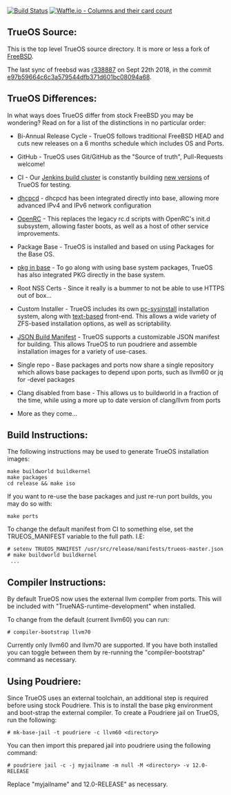 [![Build Status](https://builds.ixsystems.com/jenkins/job/TrueOS%20-%20Snapshot%20-%20Master/job/trueos-master/badge/icon)](https://builds.ixsystems.com/jenkins/job/TrueOS%20-%20Snapshot%20-%20Master/job/trueos-master/) [![Waffle.io - Columns and their card count](https://badge.waffle.io/trueos/trueos.svg?columns=all)](https://waffle.io/trueos/trueos) 

TrueOS Source:
--------------

This is the top level TrueOS source directory. It is more or less a fork
of [FreeBSD](https://github.com/freebsd/freebsd).

The last sync of freebsd was [r338887](https://svnweb.freebsd.org/base?view=revision&revision=338887) on Sept 22th 2018, in the commit [e97b59664c6c3a579544dfb371d601bc08094a68](https://github.com/trueos/trueos/commit/e97b59664c6c3a579544dfb371d601bc08094a68).

TrueOS Differences:
--------------

In what ways does TrueOS differ from stock FreeBSD you may be wondering?
Read on for a list of the distinctions in no particular order:

* Bi-Annual Release Cycle - TrueOS follows traditional FreeBSD HEAD and cuts new releases
on a 6 months schedule which includes OS and Ports.

* GitHub - TrueOS uses Git/GitHub as the "Source of truth", Pull-Requests welcome!

* CI - Our [Jenkins build cluster](https://builds.ixsystems.com/jenkins/job/TrueOS%20-%20World%20CI/) is constantly building [new versions](https://builds.ixsystems.com/jenkins/job/TrueOS%20-%20World%20CI/job/trueos-master/) of TrueOS for testing.

* [dhcpcd](https://github.com/rsmarples/dhcpcd) - dhcpcd has been integrated directly into base,
allowing more advanced IPv4 and IPv6 network configuration

* [OpenRC](https://github.com/openrc/openrc/) - This replaces the legacy rc.d scripts with
OpenRC's init.d subsystem, allowing faster boots, as well as a host of other service improvements.

* Package Base - TrueOS is installed and based on using Packages for the Base OS.

* [pkg in base](https://github.com/freebsd/pkg) - To go along with using base system packages,
TrueOS has also integrated PKG directly in the base system.

* Root NSS Certs - Since it really is a bummer to not be able to use HTTPS out of box...

* Custom Installer - TrueOS includes its own [pc-sysinstall](https://github.com/trueos/trueos/tree/trueos-master/usr.sbin/pc-sysinstall) installation system, along with
[text-based](https://github.com/trueos/trueos/tree/trueos-master/usr.sbin/pc-installdialog) front-end. This allows a wide variety of ZFS-based installation options, as well
as scriptability.

* [JSON Build Manifest](https://github.com/trueos/trueos/tree/trueos-master/release/README.md) - TrueOS supports a customizable JSON manifest for building. This allows TrueOS to run poudriere and assemble installation images for a variety of use-cases.

* Single repo - Base packages and ports now share a single repository which allows base packages to depend upon ports, such as llvm60 or jq for -devel packages

* Clang disabled from base - This allows us to buildworld in a fraction of the time, while using a more up to date version of clang/llvm from ports

* More as they come...

Build Instructions:
--------------
The following instructions may be used to generate TrueOS installation
images:

```
make buildworld buildkernel
make packages
cd release && make iso
```
If you want to re-use the base packages and just re-run port builds, you may do so with:
```
make ports
```

To change the default manifest from CI to something else, set the TRUEOS_MANIFEST variable to the full path. I.E:

```
# setenv TRUEOS_MANIFEST /usr/src/release/manifests/trueos-master.json
# make buildworld buildkernel
 ...
```

Compiler Instructions:
--------------

By default TrueOS now uses the external llvm compiler from ports. This will be included with "TrueNAS-runtime-development" when installed.

To change from the default (current llvm60) you can run:

```
# compiler-bootstrap llvm70
```

Currently only llvm60 and llvm70 are supported. If you have both installed you can toggle between them by re-running the
"compiler-bootstrap" command as necessary.

Using Poudriere:
--------------

Since TrueOS uses an external toolchain, an additional step is required before using stock Poudriere. This is to install the base
pkg environment and boot-strap the external compiler. To create a Poudriere jail on TrueOS, run the following:

```
# mk-base-jail -t poudriere -c llvm60 <directory>
```

You can then import this prepared jail into poudriere using the following command:

```
# poudriere jail -c -j myjailname -m null -M <directory> -v 12.0-RELEASE
```

Replace "myjailname" and 12.0-RELEASE" as necessary.
